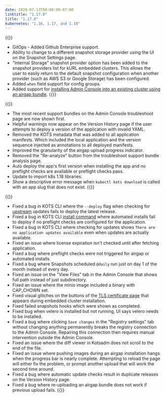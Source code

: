 ```yaml
---
date: 2020-07-13T08:00:00-07:00
linktitle: "1.17.0"
title: "1.17.0"
kubernetes: "1.16, 1.17, and 1.18"
---
```


{{<features>}}
* GitOps - Added Github Enterprise support.
* Ability to change to a different snapshot storage provider using the UI on the Snapshot Settings page. 
* "Internal Storage" snapshot provider option has been added to the snapshot providers list for kURL embedded clusters. This allows the user to easily return to the default snapshot configuration when another provider (such as AWS S3 or Google Storage) has been configured. 
* Added `when` field support for config groups.
* Added support for [installing Admin Console into an existing cluster using an airgap bundle](https://kots.io/kotsadm/installing/airgap-packages/).
{{</features>}}

{{<changes>}}
* The most recent support bundles on the Admin Console troubleshoot page are now shown first. 
* Helpful warnings now appear on the Version History page if the user attempts to deploy a version of the application with invalid YAML. 
* Removed the KOTS metadata that was added to all application manifests. Which included the local application and the version sequence injected as annotations to all deployed manifests.
* Improved the granularity of the airgap upload progress indicator.
* Removed the "Re-analyze" button from the troubleshoot support bundle analysis page.
* Auto deploy the app's first version when installing the app and no preflight checks are available or preflight checks pass.
* Update to import k8s 1.18 libraries.
* Show a descriptive error message when `kubectl kots download` is called with an app slug that does not exist.
{{</changes>}}

{{<fixes>}}
* Fixed a bug in KOTS CLI where the `--deploy` flag when checking for [upstream](https://kots.io/kots-cli/upstream/) updates fails to deploy the latest release.
* Fixed a bug in KOTS CLI [install command](https://kots.io/kots-cli/install/) where automated installs fail to deploy if no preflight checks are configured for the application. 
* Fixed a bug in KOTS CLI where checking for updates shows `There are no application updates available` even when updates are actually available.
* Fixed an issue where license expiration isn't checked until after fetching application.
* Fixed a bug where preflight checks were not triggered for airgap or automated installs.
* Fixed a bug where Snapshots scheduled `@daily` run just on day 1 of the month instead of every day.
* Fixed an issue on the "View Files" tab in the Admin Console that shows full path instead of just subdirectory.
* Fixed an issue where the minio image included a binary with CAP_CHOWN set.
* Fixed visual glitches on the buttons of the [TLS certificate page](https://kurl.sh/docs/install-with-kurl/setup-tls-certs) that appears during embedded cluster installation. 
* Fixed failed snapshots hooks which were shown as completed.
* Fixed bug when velero is installed but not running, UI says velero needs to be installed.
* Fixed a bug where clicking `Save changes` in the "Registry settings" tab without changing anything permanently breaks the registry connection to the Admin Console. Repairing this connection then requires manual intervention outside the Admin Console. 
* Fixed an issue where the diff viewer in Kotsadm does not scroll to the end of the file.
* Fixed an issue where pushing images during an airgap installation hangs when the progress bar is nearly complete. Attempting to reload the page will either fix the problem, or prompt another upload that will work the second time around. 
* Fixed a bug where automatic update checks result in duplicate releases on the Version History page.
* Fixed a bug where re-uploading an airgap bundle does not work if previous upload fails.
{{</fixes>}}

